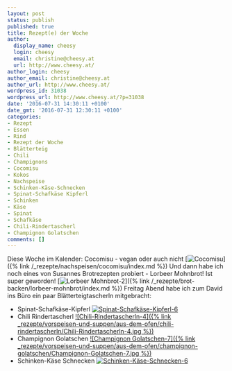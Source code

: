 ```yaml
---
layout: post
status: publish
published: true
title: Rezept(e) der Woche
author:
  display_name: cheesy
  login: cheesy
  email: christine@cheesy.at
  url: http://www.cheesy.at/
author_login: cheesy
author_email: christine@cheesy.at
author_url: http://www.cheesy.at/
wordpress_id: 31038
wordpress_url: http://www.cheesy.at/?p=31038
date: '2016-07-31 14:30:11 +0100'
date_gmt: '2016-07-31 12:30:11 +0100'
categories:
- Rezept
- Essen
- Rind
- Rezept der Woche
- Blätterteig
- Chili
- Champignons
- Cocomisu
- Kokos
- Nachspeise
- Schinken-Käse-Schnecken
- Spinat-Schafkäse Kipferl
- Schinken
- Käse
- Spinat
- Schafkäse
- Chili-Rindertascherl
- Champignon Golatschen
comments: []
---
```

Diese Woche im Kalender: Cocomisu - vegan oder auch nicht
[![Cocomisu](http://www.cheesy.at/wp-content/uploads/Cocomisu.jpg)]({% link /_rezepte/nachspeisen/cocomisu/index.md %})
Und dann habe ich noch eines von Susannes Brotrezepten probiert - Lorbeer Mohnbrot! Ist super geworden!
[![Lorbeer Mohnbrot-2](http://www.cheesy.at/wp-content/uploads/Lorbeer-Mohnbrot-2.jpg)]({% link /_rezepte/brot-backen/lorbeer-mohnbrot/index.md %})
Freitag Abend habe ich zum David ins Büro ein paar Blätterteigtascherln mitgebracht:
- Spinat-Schafkäse-Kipferl
[![Spinat-Schafkäse-Kipferl-6](http://www.cheesy.at/wp-content/uploads/Spinat-Schafkäse-Kipferl-6.jpg)](http://www.cheesy.at/rezepte/vorspeisen-und-suppen/spinat-schafkaese-kipferl/)
- Chili Rindertascherl
[![Chili-Rindertascherln-4]({% link _rezepte/vorspeisen-und-suppen/aus-dem-ofen/chili-rindertascherln/Chili-Rindertascherln-4.jpg %})](http://www.cheesy.at/rezepte/vorspeisen-und-suppen/chili-rindertascherln/)
- Champignon Golatschen
[![Champignon Golatschen-7]({% link _rezepte/vorspeisen-und-suppen/aus-dem-ofen/champignon-golatschen/Champignon-Golatschen-7.jpg %})](http://www.cheesy.at/rezepte/vorspeisen-und-suppen/champignon-golatschen/)
- Schinken-Käse Schnecken
[![Schinken-Käse-Schnecken-6](http://www.cheesy.at/wp-content/uploads/Schinken-Käse-Schnecken-6.jpg)](http://www.cheesy.at/rezepte/vorspeisen-und-suppen/schinken-kaese-schnecken/)
